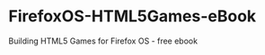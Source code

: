 FirefoxOS-HTML5Games-eBook
==========================

Building HTML5 Games for Firefox OS - free ebook
